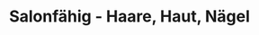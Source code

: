 ---
title: "Salonfähig - Haare, Haut, Nägel"
url: /schoeneiche-bei-berlin/salonfaehig-haare-haut-naegel/
shop: Friseur
---